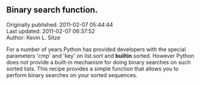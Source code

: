## Binary search function.  
Originally published: 2011-02-07 05:44:44  
Last updated: 2011-02-07 06:37:52  
Author: Kevin L. Sitze  
  
For a number of years Python has provided developers with the special parameters 'cmp' and 'key' on list.sort and __builtin__.sorted.  However Python does not provide a built-in mechanism for doing binary searches on such sorted lists.  This recipe provides a simple function that allows you to perform binary searches on your sorted sequences.